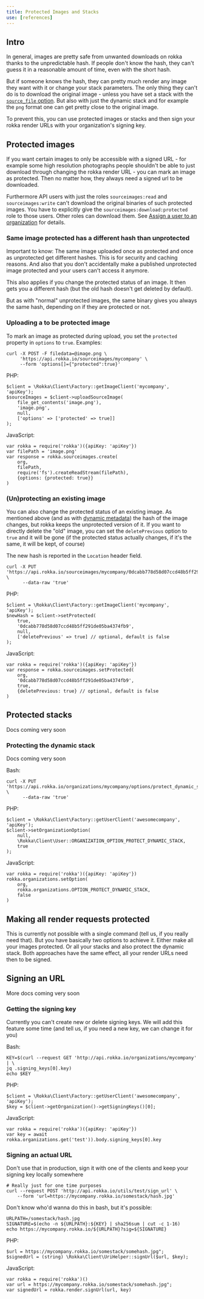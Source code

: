 ```yaml
---
title: Protected Images and Stacks
use: [references]
---
```


## Intro

In general, images are pretty safe from unwanted downloads on rokka thanks to the unpredictable hash. 
If people don't know the hash, they can't guess it in a reasonable amount of time, even with the short hash.

But if someone knows the hash, they can pretty much render any image they want with it or change your
stack parameters. The only thing they can't do is to download the original image - unless you have
set a stack with the [`source_file` option](./stacks.html#configuring-a-stack-to-just-deliver-the-original-source-file). 
But also with just the dynamic stack and for example the `png` format one can get pretty close 
to the original image.

To prevent this, you can use protected images or stacks and then sign your rokka render URLs with
your organization's signing key. 

## Protected images

If you want certain images to only be accessible with a signed URL - for example some high resolution photographs people
shouldn't be able to just download through changing the rokka render URL - you can mark an image as protected. Then no matter how, they always need
a signed url to be downloaded.

Furthermore API users with just the roles `sourceimages:read` and `sourceimages:write` can't download the original binaries of such
protected images. You have to explicitly give the `sourceimages:download:protected` role to those users. Other roles
can download them. See [Assign a user to an organization](users-and-memberships.html#assign-a-user-to-an-organization) 
for details.

### Same image protected has a different hash than unprotected

Important to know: The same image uploaded once as protected and once as unprotected get different hashes. This
is for security and caching reasons. And also that you don't accidentally make a published unprotected image protected
and your users can't access it anymore.

This also applies if you change the protected status of an image. It then gets you a different hash (but the old hash
doesn't get deleted by default).

But as with "normal" unprotected images, the same binary gives you always the same hash, depending on if they are
protected or not. 

### Uploading a to be protected image

To mark an image as protected during upload, you set the `protected` property in `options` to `true`. Examples:

```language-bash
curl -X POST -F filedata=@image.png \ 
     'https://api.rokka.io/sourceimages/mycompany' \ 
     --form 'options[]={"protected":true}'
```
PHP:
```language-php
$client = \Rokka\Client\Factory::getImageClient('mycompany', 'apiKey');
$sourceImages = $client->uploadSourceImage(
    file_get_contents('image.png'), 
    'image.png', 
    null, 
    ['options' => ['protected' => true]]
);
```
JavaScript:
```language-javascript
var rokka = require('rokka')({apiKey: 'apiKey'})
var filePath = 'image.png' 
var response = rokka.sourceimages.create(
    org, 
    filePath, 
    require('fs').createReadStream(filePath), 
    {options: {protected: true}}
)
```

### (Un)protecting an existing image

You can also change the protected status of an existing image. As mentioned above (and as 
with [dynamic metadata](./dynamicmetadata.html)) the hash of the image changes, but rokka keeps the unprotected
version of it. If you want to directly delete the "old" image, you can set the `deletePrevious` option to `true`
and it will be gone (if the protected status actually changes, if it's the same, it will be kept, of course)

The new hash is reported in the `Location` header field.

```language-bash
curl -X PUT 'https://api.rokka.io/sourceimages/mycompany/0dcabb778d58d07ccd48b5ff291de05ba4374fb9/options/protected' \ 
      --data-raw 'true'
```
PHP:
```language-php
$client = \Rokka\Client\Factory::getImageClient('mycompany', 'apiKey');
$newHash = $client->setProtected(
    true, 
    '0dcabb778d58d07ccd48b5ff291de05ba4374fb9', 
    null,
    ['deletePrevious' => true] // optional, default is false
);
```
JavaScript:

```language-javascript
var rokka = require('rokka')({apiKey: 'apiKey'})
var response = rokka.sourceimages.setProtected(
    org, 
    '0dcabb778d58d07ccd48b5ff291de05ba4374fb9', 
    true, 
    {deletePrevious: true} // optional, default is false
)
```


## Protected stacks

Docs coming very soon

### Protecting the dynamic stack

Docs coming very soon

Bash:
```language-bash
curl -X PUT 'https://api.rokka.io/organizations/mycompany/options/protect_dynamic_stack' \ 
      --data-raw 'true'
```
PHP:

```language-php
$client = \Rokka\Client\Factory::getUserClient('awesomecompany', 'apiKey');
$client->setOrganizationOption(
    null, 
    \Rokka\Client\User::ORGANIZATION_OPTION_PROTECT_DYNAMIC_STACK,
    true
);
```
JavaScript:
```language-javascript
var rokka = require('rokka')({apiKey: 'apiKey'})
rokka.organizations.setOption(
    org, 
    rokka.organizations.OPTION_PROTECT_DYNAMIC_STACK, 
    false
)
```


## Making all render requests protected

This is currently not possible with a single command (tell us, if you really need that). But you have basically two
options to achieve it. Either make all your images protected. Or all your stacks and also protect the dynamic stack.
Both approaches have the same effect, all your render URLs need then to be signed.

## Signing an URL

More docs coming very soon

### Getting the signing key

Currently you can't create new or delete signing keys. We will add this feature some time (and tell us, if
you need a new key, we can change it for you)

Bash:
```language-bash
KEY=$(curl --request GET 'http://api.rokka.io/organizations/mycompany' | \
jq .signing_keys[0].key)
echo $KEY
```

PHP:
```language-php
$client = \Rokka\Client\Factory::getUserClient('awesomecompany', 'apiKey');
$key = $client->getOrganization()->getSigningKeys()[0];
```

JavaScript:
```language-javascript
var rokka = require('rokka')({apiKey: 'apiKey'})
var key = await rokka.organizations.get('test')).body.signing_keys[0].key
```

### Signing an actual URL

Don't use that in production, sign it with one of the clients and keep your signing key locally somewhere
```language-bash
# Really just for one time purposes
curl --request POST 'http://api.rokka.io/utils/test/sign_url' \
    --form 'url=https://mycompany.rokka.io/somestack/hash.jpg'
```

Don't know who'd wanna do this in bash, but it's possible:

```language-bash
URLPATH=/somestack/hash.jpg
SIGNATURE=$(echo -n ${URLPATH}:${KEY} | sha256sum | cut -c 1-16)
echo https://mycompany.rokka.io/${URLPATH}?sig=${SIGNATURE}
```
PHP:
```language-php
$url = https://mycompany.rokka.io/somestack/somehash.jpg";
$signedUrl = (string) \Rokka\Client\UriHelper::signUrl($url, $key); 
``` 
JavaScript:
```language-javascript
var rokka = require('rokka')()
var url = https://mycompany.rokka.io/somestack/somehash.jpg";
var signedUrl = rokka.render.signUrl(url, key)
``` 
